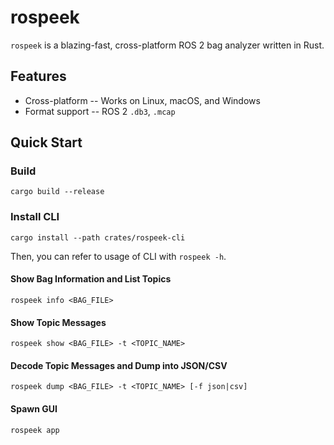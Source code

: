 # rospeek

`rospeek` is a blazing-fast, cross-platform ROS 2 bag analyzer written in Rust.

## Features

- Cross-platform -- Works on Linux, macOS, and Windows
- Format support -- ROS 2 `.db3`, `.mcap`

## Quick Start

### Build

```shell
cargo build --release
```

### Install CLI

```shell
cargo install --path crates/rospeek-cli
```

Then, you can refer to usage of CLI with `rospeek -h`.

#### Show Bag Information and List Topics

```shell
rospeek info <BAG_FILE>
```

#### Show Topic Messages

```shell
rospeek show <BAG_FILE> -t <TOPIC_NAME>
```

#### Decode Topic Messages and Dump into JSON/CSV

```shell
rospeek dump <BAG_FILE> -t <TOPIC_NAME> [-f json|csv]
```

#### Spawn GUI

```shell
rospeek app
```
